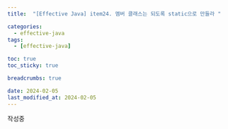 ```yaml
---
title:  "[Effective Java] item24. 멤버 클래스는 되도록 static으로 만들라 "

categories:
  - effective-java
tags:
  - [effective-java]

toc: true
toc_sticky: true

breadcrumbs: true

date: 2024-02-05
last_modified_at: 2024-02-05
---
```


작성중
